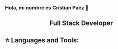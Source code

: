 ### Hola, mi nombre es Cristian Paez 👋

<h2 align="center">
Full Stack Developer 
</h2>

## :star: Languages and Tools:

